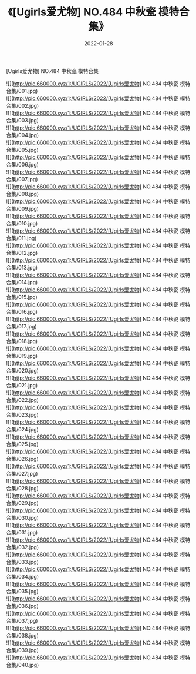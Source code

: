 ﻿---
layout: post
title:  《[Ugirls爱尤物] NO.484 中秋瓷 模特合集》
date:   2022-01-28
img: http://pic.660000.xyz/1:/UGIRLS/2022/[Ugirls爱尤物] NO.484 中秋瓷 模特合集/000.jpg
categories: [美女, 清纯, 唯美]
---

[Ugirls爱尤物] NO.484 中秋瓷 模特合集

 ![](http://pic.660000.xyz/1:/UGIRLS/2022/[Ugirls爱尤物] NO.484 中秋瓷 模特合集/001.jpg) <br>![](http://pic.660000.xyz/1:/UGIRLS/2022/[Ugirls爱尤物] NO.484 中秋瓷 模特合集/002.jpg) <br>![](http://pic.660000.xyz/1:/UGIRLS/2022/[Ugirls爱尤物] NO.484 中秋瓷 模特合集/003.jpg) <br>![](http://pic.660000.xyz/1:/UGIRLS/2022/[Ugirls爱尤物] NO.484 中秋瓷 模特合集/004.jpg) <br>![](http://pic.660000.xyz/1:/UGIRLS/2022/[Ugirls爱尤物] NO.484 中秋瓷 模特合集/005.jpg) <br>![](http://pic.660000.xyz/1:/UGIRLS/2022/[Ugirls爱尤物] NO.484 中秋瓷 模特合集/006.jpg) <br>![](http://pic.660000.xyz/1:/UGIRLS/2022/[Ugirls爱尤物] NO.484 中秋瓷 模特合集/007.jpg) <br>![](http://pic.660000.xyz/1:/UGIRLS/2022/[Ugirls爱尤物] NO.484 中秋瓷 模特合集/008.jpg) <br>![](http://pic.660000.xyz/1:/UGIRLS/2022/[Ugirls爱尤物] NO.484 中秋瓷 模特合集/009.jpg) <br>![](http://pic.660000.xyz/1:/UGIRLS/2022/[Ugirls爱尤物] NO.484 中秋瓷 模特合集/010.jpg) <br>![](http://pic.660000.xyz/1:/UGIRLS/2022/[Ugirls爱尤物] NO.484 中秋瓷 模特合集/011.jpg) <br>![](http://pic.660000.xyz/1:/UGIRLS/2022/[Ugirls爱尤物] NO.484 中秋瓷 模特合集/012.jpg) <br>![](http://pic.660000.xyz/1:/UGIRLS/2022/[Ugirls爱尤物] NO.484 中秋瓷 模特合集/013.jpg) <br>![](http://pic.660000.xyz/1:/UGIRLS/2022/[Ugirls爱尤物] NO.484 中秋瓷 模特合集/014.jpg) <br>![](http://pic.660000.xyz/1:/UGIRLS/2022/[Ugirls爱尤物] NO.484 中秋瓷 模特合集/015.jpg) <br>![](http://pic.660000.xyz/1:/UGIRLS/2022/[Ugirls爱尤物] NO.484 中秋瓷 模特合集/016.jpg) <br>![](http://pic.660000.xyz/1:/UGIRLS/2022/[Ugirls爱尤物] NO.484 中秋瓷 模特合集/017.jpg) <br>![](http://pic.660000.xyz/1:/UGIRLS/2022/[Ugirls爱尤物] NO.484 中秋瓷 模特合集/018.jpg) <br>![](http://pic.660000.xyz/1:/UGIRLS/2022/[Ugirls爱尤物] NO.484 中秋瓷 模特合集/019.jpg) <br>![](http://pic.660000.xyz/1:/UGIRLS/2022/[Ugirls爱尤物] NO.484 中秋瓷 模特合集/020.jpg) <br>![](http://pic.660000.xyz/1:/UGIRLS/2022/[Ugirls爱尤物] NO.484 中秋瓷 模特合集/021.jpg) <br>![](http://pic.660000.xyz/1:/UGIRLS/2022/[Ugirls爱尤物] NO.484 中秋瓷 模特合集/022.jpg) <br>![](http://pic.660000.xyz/1:/UGIRLS/2022/[Ugirls爱尤物] NO.484 中秋瓷 模特合集/023.jpg) <br>![](http://pic.660000.xyz/1:/UGIRLS/2022/[Ugirls爱尤物] NO.484 中秋瓷 模特合集/024.jpg) <br>![](http://pic.660000.xyz/1:/UGIRLS/2022/[Ugirls爱尤物] NO.484 中秋瓷 模特合集/025.jpg) <br>![](http://pic.660000.xyz/1:/UGIRLS/2022/[Ugirls爱尤物] NO.484 中秋瓷 模特合集/026.jpg) <br>![](http://pic.660000.xyz/1:/UGIRLS/2022/[Ugirls爱尤物] NO.484 中秋瓷 模特合集/027.jpg) <br>![](http://pic.660000.xyz/1:/UGIRLS/2022/[Ugirls爱尤物] NO.484 中秋瓷 模特合集/028.jpg) <br>![](http://pic.660000.xyz/1:/UGIRLS/2022/[Ugirls爱尤物] NO.484 中秋瓷 模特合集/029.jpg) <br>![](http://pic.660000.xyz/1:/UGIRLS/2022/[Ugirls爱尤物] NO.484 中秋瓷 模特合集/030.jpg) <br>![](http://pic.660000.xyz/1:/UGIRLS/2022/[Ugirls爱尤物] NO.484 中秋瓷 模特合集/031.jpg) <br>![](http://pic.660000.xyz/1:/UGIRLS/2022/[Ugirls爱尤物] NO.484 中秋瓷 模特合集/032.jpg) <br>![](http://pic.660000.xyz/1:/UGIRLS/2022/[Ugirls爱尤物] NO.484 中秋瓷 模特合集/033.jpg) <br>![](http://pic.660000.xyz/1:/UGIRLS/2022/[Ugirls爱尤物] NO.484 中秋瓷 模特合集/034.jpg) <br>![](http://pic.660000.xyz/1:/UGIRLS/2022/[Ugirls爱尤物] NO.484 中秋瓷 模特合集/035.jpg) <br>![](http://pic.660000.xyz/1:/UGIRLS/2022/[Ugirls爱尤物] NO.484 中秋瓷 模特合集/036.jpg) <br>![](http://pic.660000.xyz/1:/UGIRLS/2022/[Ugirls爱尤物] NO.484 中秋瓷 模特合集/037.jpg) <br>![](http://pic.660000.xyz/1:/UGIRLS/2022/[Ugirls爱尤物] NO.484 中秋瓷 模特合集/038.jpg) <br>![](http://pic.660000.xyz/1:/UGIRLS/2022/[Ugirls爱尤物] NO.484 中秋瓷 模特合集/039.jpg) <br>![](http://pic.660000.xyz/1:/UGIRLS/2022/[Ugirls爱尤物] NO.484 中秋瓷 模特合集/040.jpg) <br>